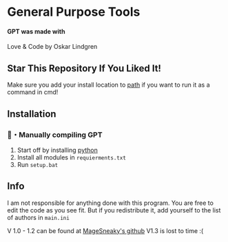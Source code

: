 # General Purpose Tools

#### GPT was made with
Love & Code by Oskar Lindgren

## Star This Repository If You Liked It!
Make sure you add your install location to [path](https://linuxhint.com/add-directory-to-path-environment-variables-windows/) if you want to run it as a command in cmd!

## Installation 


### 📁・Manually compiling GPT
1. Start off by installing [python](https://www.python.org/)
2. Install all modules in `requierments.txt`
3. Run `setup.bat`

## Info

I am not responsible for anything done with this program. You are free to edit the code as you see fit. But if you redistribute it, add yourself to the list of authors in `main.ini`

V 1.0 - 1.2 can be found at [MageSneaky's github](https://github.com/MageSneaky/CatTools)
V1.3 is lost to time :(
